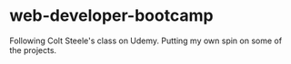 # web-developer-bootcamp
Following Colt Steele's class on Udemy. Putting my own spin on some of the projects. 

